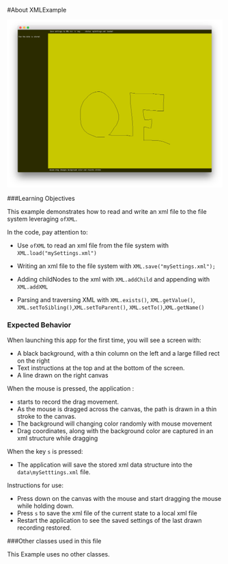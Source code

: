 #About XMLExample

![Screenshot of Example, stored as exampleName/screenshot.png (or .gif or .jpg)](xmlExample.png)


###Learning Objectives

This example demonstrates how to read and write an xml file to the file system leveraging ```ofXML```. 

In the code, pay attention to: 

* Use ```ofXML``` to read an xml file from the file system with ```XML.load("mySettings.xml")```
* Writing an xml file to the file system with
```XML.save("mySettings.xml");```

* Adding childNodes to the xml with ```XML.addChild``` and appending with ```XML.addXML```
* Parsing and traversing XML with ```XML.exists()```, ```XML.getValue()```, ```XML.setToSibling()```,```XML.setToParent()```, ```XML.setTo()```,```XML.getName()``` 


### Expected Behavior

When launching this app for the first time, you will see a screen with:

* A black background, with a thin column on the left and a large filled rect on the right
* Text instructions at the top and at the bottom of the screen. 
* A line drawn on the right canvas 

When the mouse is pressed, the application : 

* starts to record the drag movement. 
* As the mouse is dragged across the canvas, the path is drawn in a thin stroke to the canvas.
* The background will changing color randomly with mouse movement
*  Drag coordinates, along with the background color are captured in an xml structure while dragging

When the key ```s``` is pressed:

* The application will save the stored xml data structure into the ```data\mySetttings.xml``` file. 

Instructions for use:

* Press down on the canvas with the mouse and start dragging the mouse while holding down. 
* Press ```s``` to save the xml file of the current state to a local xml file
* Restart the application to see the saved settings of the last drawn recording restored. 


###Other classes used in this file

This Example uses no other classes.